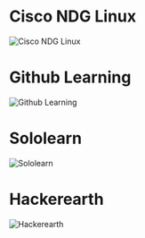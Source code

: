# Cisco NDG Linux

![Cisco NDG Linux](https://user-images.githubusercontent.com/59721830/152693963-55149ba8-8487-438e-b27e-1c29d7a2e899.jpg)

# Github Learning

![Github Learning](https://user-images.githubusercontent.com/59721830/152694136-a7eb9bbe-3530-43e2-a16b-29cb316f03ba.png)

# Sololearn

![Sololearn](https://user-images.githubusercontent.com/59721830/152694183-2f4531d3-6c48-4a7c-a118-6f19ce6dc953.jpg)

# Hackerearth

![Hackerearth](https://user-images.githubusercontent.com/59721830/153194643-bdbd2de5-6475-4756-8372-1e286efe6b2d.png)

